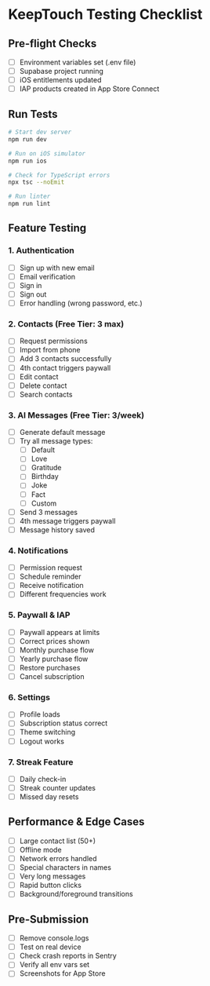 # KeepTouch Testing Checklist

## Pre-flight Checks
- [ ] Environment variables set (.env file)
- [ ] Supabase project running
- [ ] iOS entitlements updated
- [ ] IAP products created in App Store Connect

## Run Tests
```bash
# Start dev server
npm run dev

# Run on iOS simulator
npm run ios

# Check for TypeScript errors
npx tsc --noEmit

# Run linter
npm run lint
```

## Feature Testing

### 1. Authentication
- [ ] Sign up with new email
- [ ] Email verification
- [ ] Sign in
- [ ] Sign out
- [ ] Error handling (wrong password, etc.)

### 2. Contacts (Free Tier: 3 max)
- [ ] Request permissions
- [ ] Import from phone
- [ ] Add 3 contacts successfully
- [ ] 4th contact triggers paywall
- [ ] Edit contact
- [ ] Delete contact
- [ ] Search contacts

### 3. AI Messages (Free Tier: 3/week)
- [ ] Generate default message
- [ ] Try all message types:
  - [ ] Default
  - [ ] Love
  - [ ] Gratitude
  - [ ] Birthday
  - [ ] Joke
  - [ ] Fact
  - [ ] Custom
- [ ] Send 3 messages
- [ ] 4th message triggers paywall
- [ ] Message history saved

### 4. Notifications
- [ ] Permission request
- [ ] Schedule reminder
- [ ] Receive notification
- [ ] Different frequencies work

### 5. Paywall & IAP
- [ ] Paywall appears at limits
- [ ] Correct prices shown
- [ ] Monthly purchase flow
- [ ] Yearly purchase flow
- [ ] Restore purchases
- [ ] Cancel subscription

### 6. Settings
- [ ] Profile loads
- [ ] Subscription status correct
- [ ] Theme switching
- [ ] Logout works

### 7. Streak Feature
- [ ] Daily check-in
- [ ] Streak counter updates
- [ ] Missed day resets

## Performance & Edge Cases
- [ ] Large contact list (50+)
- [ ] Offline mode
- [ ] Network errors handled
- [ ] Special characters in names
- [ ] Very long messages
- [ ] Rapid button clicks
- [ ] Background/foreground transitions

## Pre-Submission
- [ ] Remove console.logs
- [ ] Test on real device
- [ ] Check crash reports in Sentry
- [ ] Verify all env vars set
- [ ] Screenshots for App Store